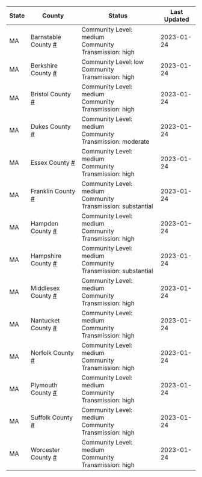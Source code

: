 State | County | Status | Last Updated
--- | --- | --- | --- 
MA | Barnstable County <a href="#barnstable_county">#</a> | <a name="barnstable_county"></a>Community Level: medium<br/>Community Transmission: high | 2023-01-24
MA | Berkshire County <a href="#berkshire_county">#</a> | <a name="berkshire_county"></a>Community Level: low<br/>Community Transmission: high | 2023-01-24
MA | Bristol County <a href="#bristol_county">#</a> | <a name="bristol_county"></a>Community Level: medium<br/>Community Transmission: high | 2023-01-24
MA | Dukes County <a href="#dukes_county">#</a> | <a name="dukes_county"></a>Community Level: medium<br/>Community Transmission: moderate | 2023-01-24
MA | Essex County <a href="#essex_county">#</a> | <a name="essex_county"></a>Community Level: medium<br/>Community Transmission: high | 2023-01-24
MA | Franklin County <a href="#franklin_county">#</a> | <a name="franklin_county"></a>Community Level: medium<br/>Community Transmission: substantial | 2023-01-24
MA | Hampden County <a href="#hampden_county">#</a> | <a name="hampden_county"></a>Community Level: medium<br/>Community Transmission: high | 2023-01-24
MA | Hampshire County <a href="#hampshire_county">#</a> | <a name="hampshire_county"></a>Community Level: medium<br/>Community Transmission: substantial | 2023-01-24
MA | Middlesex County <a href="#middlesex_county">#</a> | <a name="middlesex_county"></a>Community Level: medium<br/>Community Transmission: high | 2023-01-24
MA | Nantucket County <a href="#nantucket_county">#</a> | <a name="nantucket_county"></a>Community Level: medium<br/>Community Transmission: high | 2023-01-24
MA | Norfolk County <a href="#norfolk_county">#</a> | <a name="norfolk_county"></a>Community Level: medium<br/>Community Transmission: high | 2023-01-24
MA | Plymouth County <a href="#plymouth_county">#</a> | <a name="plymouth_county"></a>Community Level: medium<br/>Community Transmission: high | 2023-01-24
MA | Suffolk County <a href="#suffolk_county">#</a> | <a name="suffolk_county"></a>Community Level: medium<br/>Community Transmission: high | 2023-01-24
MA | Worcester County <a href="#worcester_county">#</a> | <a name="worcester_county"></a>Community Level: medium<br/>Community Transmission: high | 2023-01-24
